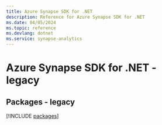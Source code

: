 ```yaml
---
title: Azure Synapse SDK for .NET
description: Reference for Azure Synapse SDK for .NET
ms.date: 04/05/2024
ms.topic: reference
ms.devlang: dotnet
ms.service: synapse-analytics
---
```

# Azure Synapse SDK for .NET - legacy
## Packages - legacy
[!INCLUDE [packages](synapse-index.md)]